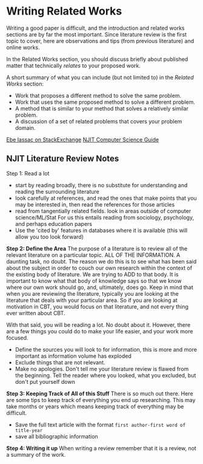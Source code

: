 # Writing Related Works
Writing a good paper is difficult, and the introduction and related works sections are by far the most important. Since literature review is the first topic to cover, here are observations and tips (from previous literature) and online works. 

In the Related Works section, you should discuss briefly about published matter that technically _relates_ to your proposed work.

A short summary of what you can include (but not limited to) in the _Related Works_ section:

-   Work that proposes a different method to solve the same problem.
-   Work that uses the same proposed method to solve a different problem.
-   A method that is similar to your method that solves a relatively similar problem.
-   A discussion of a set of related problems that covers your problem domain.

[Ebe Iassac on StackExchange](https://academia.stackexchange.com/questions/68164/how-to-write-a-related-work-section-in-computer-science)
[NJIT Computer Science Guide](https://researchguides.njit.edu/c.php?g=671658&p=4727571)

## NJIT Literature Review Notes 
Step 1: Read a lot 
- start by reading broadly, there is no substitute for understanding and reading the surrounding literature 
- look carefully at references, and read the ones that make points that you may be interested in, then read the references for those articles 
- read from tangentially related fields. look in areas outside of computer science/ML/Stat
	For us this entails reading from sociology, psychology, and perhaps education papers 
- Use the 'cited by' features in databases where it is available (this will allow you too look forward)

**Step 2: Define the Area**
	The purpose of a literature is to review all of the relevant literature on a particular topic. ALL OF THE INFORMATION. A daunting task, no doubt. The reason we do this is to see what has been said about the subject in order to couch our own research within the context of the existing body of literature. We are trying to ADD to that body. It is important to know what that body of knowledge says so that we know where our own work should go, and, ultimately, does go. Keep in mind that when you are reviewing the literature, typically you are looking at the literature that deals with your particular area. So if you are looking at motivation in CBT, you would focus on that literature, and not every thing ever written about CBT.
	
With that said, you will be reading a lot. No doubt about it. However, there are a few things you could do to make your life easier, and your work more focused.
- Define the sources you will look to for information, this is more and more important as information volume has exploded 
- Exclude things that are not relevant. 
- Make no apologies. Don't tell me your literature review is flawed from the beginning. Tell the reader where you looked, what you excluded, but don't put yourself down

**Step 3: Keeping Track of All of this Stuff**
There is so much out there. Here are some tips to keep track of everything you end up researching. This may take months or years which means keeping track of everything may be difficult. 

- Save the full text article with the format `first author-first word of title-year`
- save all bibliographic information 

**Step 4: Writing it up**
When writing a review remember that it is a review, not a summary of the work. 
